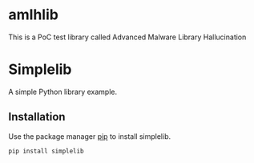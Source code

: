 # amlhlib
This is a PoC test library called Advanced Malware Library Hallucination

# Simplelib

A simple Python library example.

## Installation

Use the package manager [pip](https://pip.pypa.io/en/stable/) to install simplelib.

```bash
pip install simplelib
